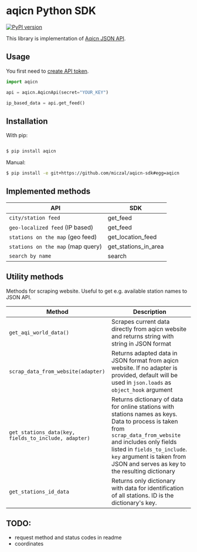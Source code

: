 aqicn Python SDK
================
[![PyPI version](https://badge.fury.io/py/aqicn.svg)](https://badge.fury.io/py/aqicn)

This library is implementation of [Aqicn JSON API](http://aqicn.org/json-api/doc/).

Usage
-----

You first need to [create API token](http://aqicn.org/data-platform/token/).

```python
import aqicn

api = aqicn.AqicnApi(secret="YOUR_KEY")

ip_based_data = api.get_feed()
```

Installation
------------

With pip:
```bash

$ pip install aqicn
```
Manual:

```bash
$ pip install -e git+https://github.com/miczal/aqicn-sdk#egg=aqicn
```


Implemented methods
-------------------

| API                                    | SDK                  |
| -------------------------------------- | -------------------- |
| `city/station feed`                      | get_feed             |
| `geo-localized feed` (IP based)          | get_feed             |
| `stations on the map` (geo feed)         | get_location_feed    |
| `stations on the map` (map query)        | get_stations_in_area |
| `search by name`                         | search               |

Utility methods
---------------

Methods for scraping website. Useful to get e.g. available station names to JSON API.

| Method                                 | Description          |
| -------------------------------------- | -------------------- |
| `get_aqi_world_data()` | Scrapes current data directly from aqicn website and returns string with string in JSON format|
| `scrap_data_from_website(adapter)` | Returns adapted data in JSON format from aqicn website. If no adapter is provided, default will be used in `json.loads` as `object_hook` argument |
| `get_stations_data(key, fields_to_include, adapter)` | Returns dictionary of data for online stations with stations names as keys. Data to process is taken from `scrap_data_from_website` and includes only fields listed in `fields_to_include`. `key` argument is taken from JSON and serves as key to the resulting dictionary |
| `get_stations_id_data` | Returns only dictionary with data for identification of all stations. ID is the dictionary's key. |

TODO:
-----
 - request method and status codes in readme
 - coordinates
